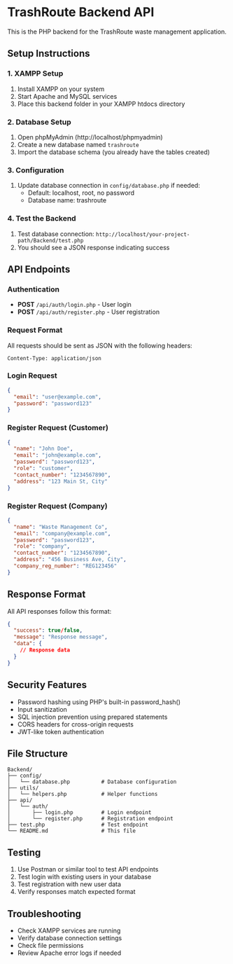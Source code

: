 # TrashRoute Backend API

This is the PHP backend for the TrashRoute waste management application.

## Setup Instructions

### 1. XAMPP Setup
1. Install XAMPP on your system
2. Start Apache and MySQL services
3. Place this backend folder in your XAMPP htdocs directory

### 2. Database Setup
1. Open phpMyAdmin (http://localhost/phpmyadmin)
2. Create a new database named `trashroute`
3. Import the database schema (you already have the tables created)

### 3. Configuration
1. Update database connection in `config/database.php` if needed:
   - Default: localhost, root, no password
   - Database name: trashroute

### 4. Test the Backend
1. Test database connection: `http://localhost/your-project-path/Backend/test.php`
2. You should see a JSON response indicating success

## API Endpoints

### Authentication
- **POST** `/api/auth/login.php` - User login
- **POST** `/api/auth/register.php` - User registration

### Request Format
All requests should be sent as JSON with the following headers:
```
Content-Type: application/json
```

### Login Request
```json
{
  "email": "user@example.com",
  "password": "password123"
}
```

### Register Request (Customer)
```json
{
  "name": "John Doe",
  "email": "john@example.com",
  "password": "password123",
  "role": "customer",
  "contact_number": "1234567890",
  "address": "123 Main St, City"
}
```

### Register Request (Company)
```json
{
  "name": "Waste Management Co",
  "email": "company@example.com",
  "password": "password123",
  "role": "company",
  "contact_number": "1234567890",
  "address": "456 Business Ave, City",
  "company_reg_number": "REG123456"
}
```

## Response Format
All API responses follow this format:
```json
{
  "success": true/false,
  "message": "Response message",
  "data": {
    // Response data
  }
}
```

## Security Features
- Password hashing using PHP's built-in password_hash()
- Input sanitization
- SQL injection prevention using prepared statements
- CORS headers for cross-origin requests
- JWT-like token authentication

## File Structure
```
Backend/
├── config/
│   └── database.php          # Database configuration
├── utils/
│   └── helpers.php           # Helper functions
├── api/
│   └── auth/
│       ├── login.php         # Login endpoint
│       └── register.php      # Registration endpoint
├── test.php                  # Test endpoint
└── README.md                 # This file
```

## Testing
1. Use Postman or similar tool to test API endpoints
2. Test login with existing users in your database
3. Test registration with new user data
4. Verify responses match expected format

## Troubleshooting
- Check XAMPP services are running
- Verify database connection settings
- Check file permissions
- Review Apache error logs if needed 